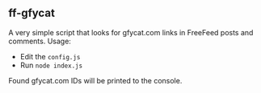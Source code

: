 ## ff-gfycat

A very simple script that looks for gfycat.com links in FreeFeed posts and
comments. Usage:

- Edit the `config.js`
- Run `node index.js`

Found gfycat.com IDs will be printed to the console.
